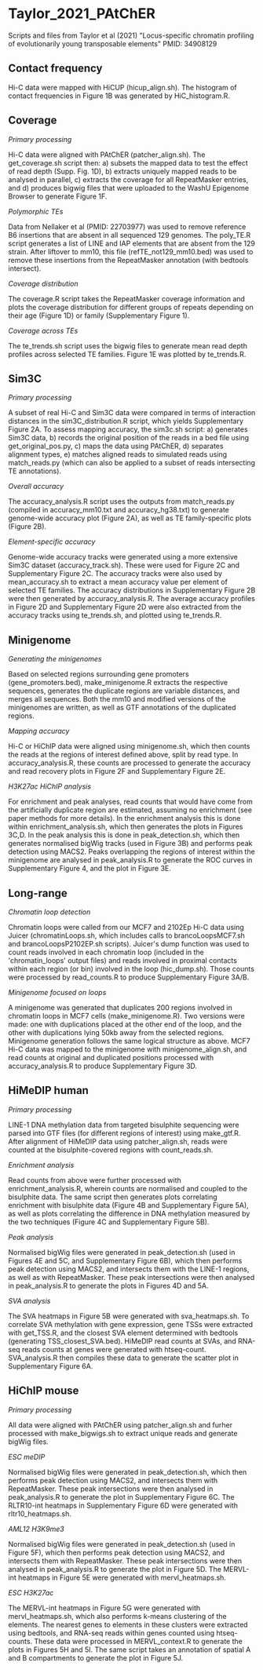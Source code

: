 # Taylor_2021_PAtChER

Scripts and files from Taylor et al (2021) "Locus-specific chromatin profiling of evolutionarily young transposable elements" PMID: 34908129


## Contact frequency

Hi-C data were mapped with HiCUP (hicup_align.sh). The histogram of contact frequencies in Figure 1B was generated by HiC_histogram.R.


## Coverage

*Primary processing*

Hi-C data were aligned with PAtChER (patcher_align.sh). The get_coverage.sh script then: a) subsets the mapped data to test the effect of read depth (Supp. Fig. 1D), b) extracts uniquely mapped reads to be analysed in parallel, c) extracts the coverage for all RepeatMasker entries, and d) produces bigwig files that were uploaded to the WashU Epigenome Browser to generate Figure 1F.

*Polymorphic TEs*

Data from Nellaker et al (PMID: 22703977) was used to remove reference B6 insertions that are absent in all sequenced 129 genomes. The poly_TE.R script generates a list of LINE and IAP elements that are absent from the 129 strain. After liftover to mm10, this file (refTE_not129_mm10.bed) was used to remove these insertions from the RepeatMasker annotation (with bedtools intersect).

*Coverage distribution*

The coverage.R script takes the RepeatMasker coverage information and plots the coverage distribution for different groups of repeats depending on their age (Figure 1D) or family (Supplementary Figure 1).

*Coverage across TEs*

The te_trends.sh script uses the bigwig files to generate mean read depth profiles across selected TE families. Figure 1E was plotted by te_trends.R.


## Sim3C

*Primary processing*

A subset of real Hi-C and Sim3C data were compared in terms of interaction distances in the sim3C_distribution.R script, which yields Supplementary Figure 2A. To assess mapping accuracy, the sim3c.sh script: a) generates Sim3C data, b) records the original position of the reads in a bed file using get_original_pos.py, c) maps the data using PAtChER, d) separates alignment types, e) matches aligned reads to simulated reads using match_reads.py (which can also be applied to a subset of reads intersecting TE annotations).

*Overall accuracy*

The accuracy_analysis.R script uses the outputs from match_reads.py (compiled in accuracy_mm10.txt and accuracy_hg38.txt) to generate genome-wide accuracy plot (Figure 2A), as well as TE family-specific plots (Figure 2B).

*Element-specific accuracy*

Genome-wide accuracy tracks were generated using a more extensive Sim3C dataset (accuracy_track.sh). These were used for Figure 2C and Supplementary Figure 2C. The accuracy tracks were also used by mean_accuracy.sh to extract a mean accuracy value per element of selected TE families. The accuracy distributions in Supplementary Figure 2B were then generated by accuracy_analysis.R. The average accuracy profiles in Figure 2D and Supplementary Figure 2D were also extracted from the accuracy tracks using te_trends.sh, and plotted using te_trends.R.


## Minigenome

*Generating the minigenomes*

Based on selected regions surrounding gene promoters (gene_promoters.bed), make_minigenome.R extracts the respective sequences, generates the duplicate regions are variable distances, and merges all sequences. Both the mm10 and modified versions of the minigenomes are written, as well as GTF annotations of the duplicated regions.

*Mapping accuracy*

Hi-C or HiChIP data were aligned using minigenome.sh, which then counts the reads at the regions of interest defined above, split by read type. In accuracy_analysis.R, these counts are processed to generate the accuracy and read recovery plots in Figure 2F and Supplementary Figure 2E.

*H3K27ac HiChIP analysis*

For enrichment and peak analyses, read counts that would have come from the artificially duplicate region are estimated, assuming no enrichment (see paper methods for more details). In the enrichment analysis this is done within enrichment_analysis.sh, which then generates the plots in Figures 3C,D. In the peak analysis this is done in peak_detection.sh, which then generates normalised bigWig tracks (used in Figure 3B) and performs peak detection using MACS2. Peaks overlapping the regions of interest within the minigenome are analysed in peak_analysis.R to generate the ROC curves in Supplementary Figure 4, and the plot in Figure 3E.


## Long-range

*Chromatin loop detection*

Chromatin loops were called from our MCF7 and 2102Ep Hi-C data using Juicer (chromatinLoops.sh, which includes calls to brancoLoopsMCF7.sh and brancoLoopsP2102EP.sh scripts). Juicer's dump function was used to count reads involved in each chromatin loop (included in the 'chromatin_loops' output files) and reads involved in proximal contacts within each region (or bin) involved in the loop (hic_dump.sh). Those counts were processed by read_counts.R to produce Supplementary Figure 3A/B.


*Minigenome focused on loops*

A minigenome was generated that duplicates 200 regions involved in chromatin loops in MCF7 cells (make_minigenome.R). Two versions were made: one with duplications placed at the other end of the loop, and the other with duplications lying 50kb away from the selected regions. Minigenome generation follows the same logical structure as above. MCF7 Hi-C data was mapped to the minigenome with minigenome_align.sh, and read counts at original and duplicated positions processed with accuracy_analysis.R to produce Supplementary Figure 3D.


## HiMeDIP human

*Primary processing*

LINE-1 DNA methylation data from targeted bisulphite sequencing were parsed into GTF files (for different regions of interest) using make_gtf.R. After alignment of HiMeDIP data using patcher_align.sh, reads were counted at the bisulphite-covered regions with count_reads.sh.

*Enrichment analysis*

Read counts from above were further processed with enrichment_analysis.R, wherein counts are normalised and coupled to the bisulphite data. The same script then generates plots correlating enrichment with bisulphite data (Figure 4B and Supplementary Figure 5A), as well as plots correlating the difference in DNA methylation measured by the two techniques (Figure 4C and Supplementary Figure 5B).

*Peak analysis*

Normalised bigWig files were generated in peak_detection.sh (used in Figures 4E and 5C, and Supplementary Figure 6B), which then performs peak detection using MACS2, and intersects them with the LINE-1 regions, as well as with RepeatMasker. These peak intersections were then analysed in peak_analysis.R to generate the plots in Figures 4D and 5A.

*SVA analysis*

The SVA heatmaps in Figure 5B were generated with sva_heatmaps.sh. To correlate SVA methylation with gene expression, gene TSSs were extracted with get_TSS.R, and the closest SVA element determined with bedtools (generating TSS_closest_SVA.bed). HiMeDIP read counts at SVAs, and RNA-seq reads counts at genes were generated with htseq-count. SVA_analysis.R then compiles these data to generate the scatter plot in Supplementary Figure 6A.


## HiChIP mouse

*Primary processing*

All data were aligned with PAtChER using patcher_align.sh and furher processed with make_bigwigs.sh to extract unique reads and generate bigWig files.

*ESC meDIP*

Normalised bigWig files were generated in peak_detection.sh, which then performs peak detection using MACS2, and intersects them with RepeatMasker. These peak intersections were then analysed in peak_analysis.R to generate the plot in Supplementary Figure 6C. The RLTR10-int heatmaps in Supplementary Figure 6D were generated with rltr10_heatmaps.sh.

*AML12 H3K9me3*

Normalised bigWig files were generated in peak_detection.sh (used in Figure 5F), which then performs peak detection using MACS2, and intersects them with RepeatMasker. These peak intersections were then analysed in peak_analysis.R to generate the plot in Figure 5D. The MERVL-int heatmaps in Figure 5E were generated with mervl_heatmaps.sh.

*ESC H3K27ac*

The MERVL-int heatmaps in Figure 5G were generated with mervl_heatmaps.sh, which also performs k-means clustering of the elements. The nearest genes to elements in these clusters were extracted using bedtools, and RNA-seq reads within genes counted using htseq-counts. These data were processed in MERVL_context.R to generate the plots in Figures 5H and 5I. The same script takes an annotation of spatial A and B compartments to generate the plot in Figure 5J.
